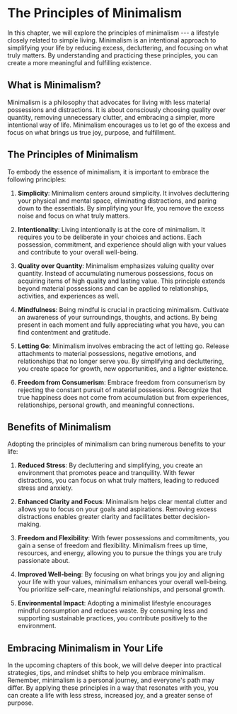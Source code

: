 The Principles of Minimalism
=======================================

In this chapter, we will explore the principles of minimalism --- a lifestyle closely related to simple living. Minimalism is an intentional approach to simplifying your life by reducing excess, decluttering, and focusing on what truly matters. By understanding and practicing these principles, you can create a more meaningful and fulfilling existence.

**What is Minimalism?**
-----------------------

Minimalism is a philosophy that advocates for living with less material possessions and distractions. It is about consciously choosing quality over quantity, removing unnecessary clutter, and embracing a simpler, more intentional way of life. Minimalism encourages us to let go of the excess and focus on what brings us true joy, purpose, and fulfillment.

**The Principles of Minimalism**
--------------------------------

To embody the essence of minimalism, it is important to embrace the following principles:

1. **Simplicity**: Minimalism centers around simplicity. It involves decluttering your physical and mental space, eliminating distractions, and paring down to the essentials. By simplifying your life, you remove the excess noise and focus on what truly matters.

2. **Intentionality**: Living intentionally is at the core of minimalism. It requires you to be deliberate in your choices and actions. Each possession, commitment, and experience should align with your values and contribute to your overall well-being.

3. **Quality over Quantity**: Minimalism emphasizes valuing quality over quantity. Instead of accumulating numerous possessions, focus on acquiring items of high quality and lasting value. This principle extends beyond material possessions and can be applied to relationships, activities, and experiences as well.

4. **Mindfulness**: Being mindful is crucial in practicing minimalism. Cultivate an awareness of your surroundings, thoughts, and actions. By being present in each moment and fully appreciating what you have, you can find contentment and gratitude.

5. **Letting Go**: Minimalism involves embracing the act of letting go. Release attachments to material possessions, negative emotions, and relationships that no longer serve you. By simplifying and decluttering, you create space for growth, new opportunities, and a lighter existence.

6. **Freedom from Consumerism**: Embrace freedom from consumerism by rejecting the constant pursuit of material possessions. Recognize that true happiness does not come from accumulation but from experiences, relationships, personal growth, and meaningful connections.

**Benefits of Minimalism**
--------------------------

Adopting the principles of minimalism can bring numerous benefits to your life:

1. **Reduced Stress**: By decluttering and simplifying, you create an environment that promotes peace and tranquility. With fewer distractions, you can focus on what truly matters, leading to reduced stress and anxiety.

2. **Enhanced Clarity and Focus**: Minimalism helps clear mental clutter and allows you to focus on your goals and aspirations. Removing excess distractions enables greater clarity and facilitates better decision-making.

3. **Freedom and Flexibility**: With fewer possessions and commitments, you gain a sense of freedom and flexibility. Minimalism frees up time, resources, and energy, allowing you to pursue the things you are truly passionate about.

4. **Improved Well-being**: By focusing on what brings you joy and aligning your life with your values, minimalism enhances your overall well-being. You prioritize self-care, meaningful relationships, and personal growth.

5. **Environmental Impact**: Adopting a minimalist lifestyle encourages mindful consumption and reduces waste. By consuming less and supporting sustainable practices, you contribute positively to the environment.

**Embracing Minimalism in Your Life**
-------------------------------------

In the upcoming chapters of this book, we will delve deeper into practical strategies, tips, and mindset shifts to help you embrace minimalism. Remember, minimalism is a personal journey, and everyone's path may differ. By applying these principles in a way that resonates with you, you can create a life with less stress, increased joy, and a greater sense of purpose.
